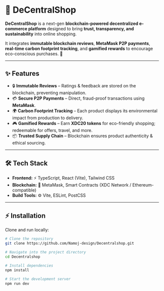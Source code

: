 # 🛒 DeCentralShop  

**DeCentralShop** is a next-gen **blockchain-powered decentralized e-commerce platform** designed to bring **trust, transparency, and sustainability** into online shopping.  

It integrates **immutable blockchain reviews**, **MetaMask P2P payments**, **real-time carbon footprint tracking**, and **gamified rewards** to encourage eco-conscious purchases. 🌱  

---

## ✨ Features  

- 🔒 **Immutable Reviews** – Ratings & feedback are stored on the blockchain, preventing manipulation.  
- 💳 **Secure P2P Payments** – Direct, fraud-proof transactions using **MetaMask**.  
- 🌍 **Carbon Footprint Tracking** – Each product displays its environmental impact from production to delivery.  
- 🎮 **Gamified Rewards** – Earn **XDC20 tokens** for eco-friendly shopping; redeemable for offers, travel, and more.  
- 📦 **Trusted Supply Chain** – Blockchain ensures product authenticity & ethical sourcing.  

---

## 🛠 Tech Stack  

- **Frontend:** ⚡ TypeScript, React (Vite), Tailwind CSS  
- **Blockchain:** 🔗 MetaMask, Smart Contracts (XDC Network / Ethereum-compatible)  
- **Build Tools:** ⚙️ Vite, ESLint, PostCSS  

---

## ⚡ Installation  

Clone and run locally:  

```bash
# Clone the repository
git clone https://github.com/Namoj-design/Decentralshop.git

# Navigate into the project directory
cd Decentralshop

# Install dependencies
npm install

# Start the development server
npm run dev

